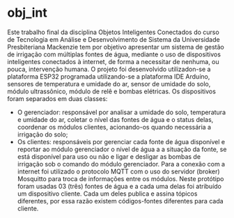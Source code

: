 # obj_int
  Este trabalho final da disciplina Objetos Inteligentes Conectados do curso de Tecnologia em Análise e Desenvolvimento de Sistema da Universidade Presbiteriana Mackenzie tem por objetivo apresentar um sistema de gestão de irrigação com múltiplas fontes de água, mediante o uso de dispositivos inteligentes conectados à internet, de forma a necessitar de nenhuma, ou pouca, intervenção humana.
O projeto foi desenvolvido utilizadon-se a plataforma ESP32 programada utilizando-se a plataforma IDE Arduíno, sensores de temperatura e umidade do ar, sensor de umidade do solo, módulo ultrassônico, módulo de relê e bombas elétricas.
Os dispositivos foram separados em duas classes:
- O gerenciador: responsável por analisar a umidade do solo, temperatura e umidade do ar, coletar o nível das fontes de água e o status delas, coordenar os módulos clientes, acionando-os quando necessária a irrigação do solo;
- Os clientes: responsáveis por gerenciar cada fonte de água disponível e reportar ao módulo gerenciador o nível de água a a situação da fonte, se está disponível para uso ou não e ligar e desligar as bombas de irrigação sob o comando do módulo gerenciador.
  Para a conexão com a internet foi utilizado o protocolo MQTT com o uso do servidor (broker) Mosquitto para troca de informações entre os módulos.
Neste protótipo foram usadas 03 (três) fontes de água e a cada uma delas foi atribuído um dispositivo cliente. Cada um deles publica e assina tópicos diferentes, por essa razão existem códigos-fontes diferentes para cada cliente. 
